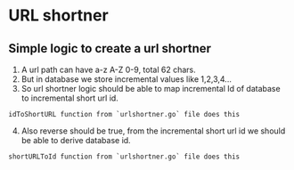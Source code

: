 # URL shortner

## Simple logic to create a url shortner
1. A url path can have a-z A-Z 0-9, total 62 chars.
2. But in database we store incremental values like 1,2,3,4...
3. So url shortner logic should be able to map incremental Id of database to incremental short url id.
```
idToShortURL function from `urlshortner.go` file does this
```


4. Also reverse should be true, from the incremental short url id we should be able to derive database id.
```
shortURLToId function from `urlshortner.go` file does this
```
